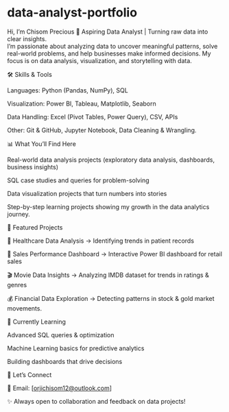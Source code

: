 # data-analyst-portfolio
Hi, I’m Chisom Precious 🔎 Aspiring Data Analyst | Turning raw data into clear insights.  
I’m passionate about analyzing data to uncover meaningful patterns, solve real-world problems, 
and help businesses make informed decisions. 
My focus is on data analysis, visualization, and storytelling with data.


🛠️ Skills & Tools

Languages: Python (Pandas, NumPy), SQL

Visualization: Power BI, Tableau, Matplotlib, Seaborn

Data Handling: Excel (Pivot Tables, Power Query), CSV, APIs

Other: Git & GitHub, Jupyter Notebook, Data Cleaning & Wrangling.


📊 What You’ll Find Here

Real-world data analysis projects (exploratory data analysis, dashboards, business insights)

SQL case studies and queries for problem-solving

Data visualization projects that turn numbers into stories

Step-by-step learning projects showing my growth in the data analytics journey.


📂 Featured Projects

🏥 Healthcare Data Analysis → Identifying trends in patient records

🛒 Sales Performance Dashboard → Interactive Power BI dashboard for retail sales

🎬 Movie Data Insights → Analyzing IMDB dataset for trends in ratings & genres

💰 Financial Data Exploration → Detecting patterns in stock & gold market movements.


🌱 Currently Learning

Advanced SQL queries & optimization

Machine Learning basics for predictive analytics

Building dashboards that drive decisions


🤝 Let’s Connect

📧 Email: [orjichisom12@outlook.com]

✨ Always open to collaboration and feedback on data projects!
